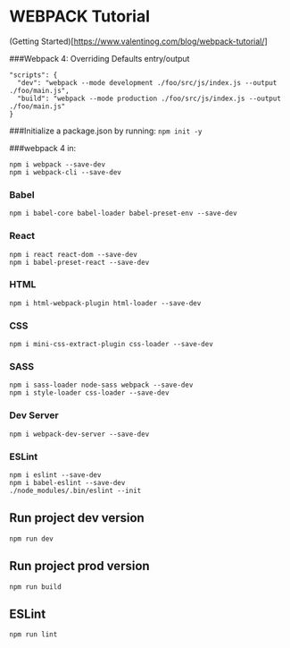 # WEBPACK Tutorial

(Getting Started)[https://www.valentinog.com/blog/webpack-tutorial/]


###Webpack 4: Overriding Defaults entry/output

```
"scripts": {
  "dev": "webpack --mode development ./foo/src/js/index.js --output ./foo/main.js",
  "build": "webpack --mode production ./foo/src/js/index.js --output ./foo/main.js"
}
```

###Initialize a package.json by running:
```npm init -y```

###webpack 4 in:
```
npm i webpack --save-dev
npm i webpack-cli --save-dev
```

### Babel
```
npm i babel-core babel-loader babel-preset-env --save-dev
```

### React
```
npm i react react-dom --save-dev
npm i babel-preset-react --save-dev
```

### HTML
```
npm i html-webpack-plugin html-loader --save-dev
```

### CSS
```
npm i mini-css-extract-plugin css-loader --save-dev
```

### SASS
```
npm i sass-loader node-sass webpack --save-dev
npm i style-loader css-loader --save-dev
```

### Dev Server
```
npm i webpack-dev-server --save-dev
```

### ESLint
``` 
npm i eslint --save-dev
npm i babel-eslint --save-dev
./node_modules/.bin/eslint --init
```

## Run project dev version
```
npm run dev 
```

## Run project prod version
```
npm run build
```

## ESLint
```
npm run lint
```


